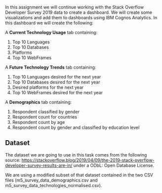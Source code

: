 In this assignment we will continue working with the Stack Overflow Developer Survey 2019 data to create a dashboard. We will create some visualizations and add them to dashboards using IBM Cognos Analytics. In this dashboard we will create the following:

A **Current Technology Usage** tab containing:

1. Top 10 Languages
2. Top 10 Databases
3. Platforms
4. Top 10 WebFrames

A **Future Technology Trends** tab containing:

1. Top 10 Languages desired for the next year
2. Top 10 Databases desired for the next year
3. Desired platforms for the next year
4. Top 10 WebFrames desired for the next year

A **Demographics** tab containing:

1. Respondent classified by gender
2. Respondent count for countries
3. Respondent count by age
4. Respondent count by gender and classified by education level

## Dataset

The dataset we are going to use in this task comes from the following source: https://stackoverflow.blog/2019/04/09/the-2019-stack-overflow-developer-survey-results-are-in/ under a ODbL: Open Database License.

We are using a modified subset of that dataset contained in the two CSV files (m5_survey_data_demographics.csv and m5_survey_data_technologies_normalised.csv).
